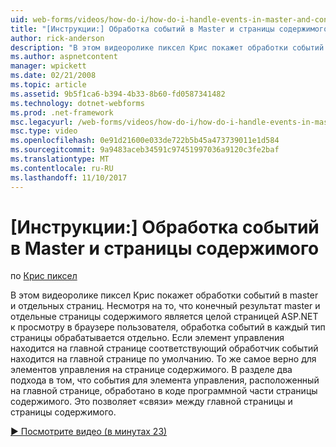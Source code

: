 ```yaml
---
uid: web-forms/videos/how-do-i/how-do-i-handle-events-in-master-and-content-pages
title: "[Инструкции:] Обработка событий в Master и страницы содержимого | Документы Microsoft"
author: rick-anderson
description: "В этом видеоролике пиксел Крис покажет обработки событий в master и отдельных страниц. Несмотря на то что результат master и отдельных ко..."
ms.author: aspnetcontent
manager: wpickett
ms.date: 02/21/2008
ms.topic: article
ms.assetid: 9b5f1ca6-b394-4b33-8b60-fd0587341482
ms.technology: dotnet-webforms
ms.prod: .net-framework
msc.legacyurl: /web-forms/videos/how-do-i/how-do-i-handle-events-in-master-and-content-pages
msc.type: video
ms.openlocfilehash: 0e91d21600e033de722b5b45a473739011e1d584
ms.sourcegitcommit: 9a9483aceb34591c97451997036a9120c3fe2baf
ms.translationtype: MT
ms.contentlocale: ru-RU
ms.lasthandoff: 11/10/2017
---
```

<a name="how-do-i-handle-events-in-master-and-content-pages"></a>[Инструкции:] Обработка событий в Master и страницы содержимого
====================
по [Крис пиксел](https://twitter.com/chrispels)

В этом видеоролике пиксел Крис покажет обработки событий в master и отдельных страниц. Несмотря на то, что конечный результат master и отдельные страницы содержимого является целой страницей ASP.NET к просмотру в браузере пользователя, обработка событий в каждый тип страницы обрабатывается отдельно. Если элемент управления находится на главной странице соответствующий обработчик событий находится на главной странице по умолчанию. То же самое верно для элементов управления на странице содержимого. В разделе два подхода в том, что события для элемента управления, расположенный на главной странице, обработано в коде программной части страницы содержимого. Это позволяет «связи» между главной страницы и страницы содержимого.

[&#9654; Посмотрите видео (в минутах 23)](https://channel9.msdn.com/Blogs/ASP-NET-Site-Videos/how-do-i-handle-events-in-master-and-content-pages)
